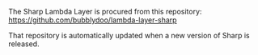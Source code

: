 The Sharp Lambda Layer is procured from this repository:
https://github.com/bubblydoo/lambda-layer-sharp

That repository is automatically updated when a new version of Sharp is released.